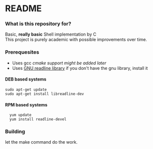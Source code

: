 # README #
### What is this repository for? ###

Basic, **really basic** Shell implementation by C <br>
This project is purely academic with possible improvements over time.

### Prerequesites ###

* Uses gcc *cmake support might be added later*
* Uses [GNU readline library](http://www.math.utah.edu/docs/info/rlman_toc.html)
if you don't have the gnu library, install it 

#### DEB based systems
``` 
sudo apt-get update
sudo apt-get install libreadline-dev
```
#### RPM based systems
```
  yum update
  yum install readline-devel
```
### Building ###
let the make command do the work.
